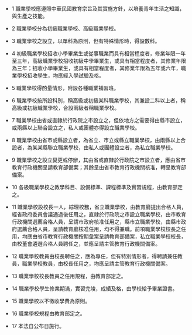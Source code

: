 * 1 職業學校應遵照中華民國教育宗旨及其實施方針，以培養青年生活之知識，與生產之技能。

* 2 職業學校分為初級職業學校、高級職業學校。

* 3 職業學校之設立，以單科為原則，但有特殊情形時，得設數科。

* 4 初級職業學校招收小學畢業生或從事職業而具有相當程度者，修業年限一年至三年，高級職業學校招收初級中學畢業生，或具有相當程度者，其修業年限為三年；招收小學畢業生，或具有相當程度者，其修業年限為五年或六年，職業學校招收學生，均應經入學試驗及格。

* 5 職業學校得酌量情形，附設各種職業補習班。

* 6 職業學校按所設科別，稱高級或初級某科職業學校，其兼設二科以上者，稱高級或初級職業學校，合設兩級者稱職業學校。

* 7 職業學校由省或直隸於行政院之市設立之，但依地方之需要得由縣市設立，或兩縣以上聯合設立之，私人或團體亦得設立職業學校。

* 8 職業學校由省市或縣設立者，為省立、市立或縣立職業學校，由兩縣以上合設者，為某某縣聯立職業學校，由私人或團體設立者，為私立職業學校。

* 9 職業學校之設立變更或停辦，其由省或直隸於行政院之市設立者，應由省市教育行政機關呈請教育部備案；其餘呈由省市教育行政機關核准，轉呈教育部備案。

* 10 各級職業學校之教學科目、設備標準、課程標準及實習規程，由教育部定之。

* 11 職業學校設校長一人，綜理校務，省立職業學校，由教育廳提出合格人員，經省政府委員會議通過後任用之，直隸於行政院之市設立職業學校，由市教育行政機關選薦合格人員，呈請市政府核准任用之，縣市立職業學校，由縣市政府選薦合格人員，呈請教育廳核准任用，均不得兼職。前項職業學校校長之任用，均應由省市教育行政機關按期彙案呈請教育部備案，私立職業學校校長，由校董會遴選合格人員聘任之，並應呈請主管教育行政機關備案。

* 12 職業學校教員由校長聘任之，應為專任，但有特別情形者，得聘請兼任教員，職業學校教員，由校長任用之，均應呈請主管教育行政機關備案。

* 13 職業學校校長教員之任用規程，由教育部定之。

* 14 職業學校學生修業期滿，實習完竣，成績及格，由學校給予畢業證書。

* 15 職業學校以不徵收學費為原則。

* 16 職業學校規程由教育部定之。

* 17 本法自公布日施行。

